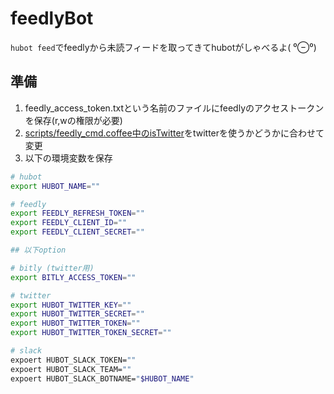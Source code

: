 # feedlyBot
`hubot feed`でfeedlyから未読フィードを取ってきてhubotがしゃべるよ( ⁰⊖⁰)

## 準備
1. feedly_access_token.txtという名前のファイルにfeedlyのアクセストークンを保存(r,wの権限が必要)
1. [scripts/feedly_cmd.coffee中のisTwitter](https://github.com/matsu-chara/feedlyBot/blob/master/scripts/feedly_cmd.coffee#L152)をtwitterを使うかどうかに合わせて変更
1. 以下の環境変数を保存

```sh
# hubot
export HUBOT_NAME=""

# feedly
export FEEDLY_REFRESH_TOKEN=""
export FEEDLY_CLIENT_ID=""
export FEEDLY_CLIENT_SECRET=""

## 以下option

# bitly (twitter用)
export BITLY_ACCESS_TOKEN=""

# twitter
export HUBOT_TWITTER_KEY=""
export HUBOT_TWITTER_SECRET=""
export HUBOT_TWITTER_TOKEN=""
export HUBOT_TWITTER_TOKEN_SECRET=""

# slack
expoert HUBOT_SLACK_TOKEN=""
expoert HUBOT_SLACK_TEAM=""
expoert HUBOT_SLACK_BOTNAME="$HUBOT_NAME"
```

